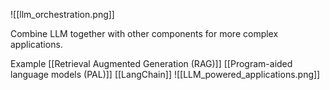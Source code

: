 ![[llm_orchestration.png]]

Combine LLM together with other components for more complex applications.

Example
[[Retrieval Augmented Generation (RAG)]]
[[Program-aided language models (PAL)]]
[[LangChain]]
![[LLM_powered_applications.png]]